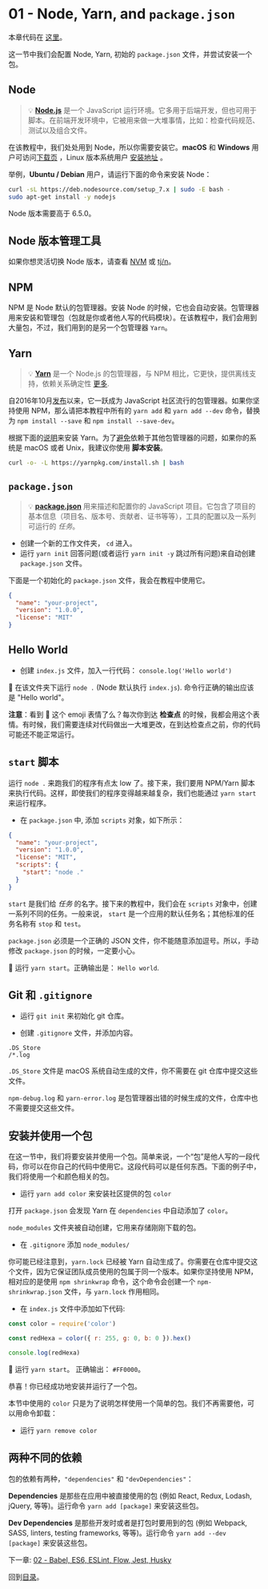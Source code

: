 # 01 - Node, Yarn, and `package.json`

本章代码在 [这里](https://github.com/verekia/js-stack-walkthrough/tree/master/01-node-yarn-package-json)。

这一节中我们会配置 Node, Yarn, 初始的 `package.json` 文件，并尝试安装一个包。

## Node

> 💡 **[Node.js](https://nodejs.org/)** 是一个 JavaScript 运行环境。它多用于后端开发，但也可用于脚本。在前端开发环境中，它被用来做一大堆事情，比如：检查代码规范、测试以及组合文件。

在该教程中，我们处处用到 Node，所以你需要安装它。**macOS** 和 **Windows** 用户可访问[下载页](https://nodejs.org/en/download/current/) ，Linux 版本系统用户 [安装地址](https://nodejs.org/en/download/package-manager/) 。



举例，**Ubuntu / Debian** 用户，请运行下面的命令来安装 Node：

```sh
curl -sL https://deb.nodesource.com/setup_7.x | sudo -E bash -
sudo apt-get install -y nodejs
```

Node 版本需要高于 6.5.0。

## Node 版本管理工具

如果你想灵活切换 Node 版本，请查看 [NVM](https://github.com/creationix/nvm) 或 [tj/n](https://github.com/tj/n)。

## NPM

NPM 是 Node 默认的包管理器。安装 Node 的时候，它也会自动安装。包管理器用来安装和管理包（包就是你或者他人写的代码模块）。在该教程中，我们会用到大量包，不过，我们用到的是另一个包管理器 `Yarn`。

## Yarn


> 💡 **[Yarn](https://yarnpkg.com/)** 是一个 Node.js 的包管理器，与 NPM 相比，它更快，提供离线支持，依赖关系确定性 [更多](https://yarnpkg.com/en/docs/yarn-lock).

自2016年10月[发布](https://code.facebook.com/posts/1840075619545360)以来，它一跃成为 JavaScript 社区流行的包管理器。如果你坚持使用 NPM，那么请把本教程中所有的 `yarn add` 和 `yarn add --dev` 命令，替换为 `npm install --save` 和 `npm install --save-dev`。

根据下面的[说明](https://yarnpkg.com/en/docs/install)来安装 Yarn。为了[避免](https://github.com/yarnpkg/yarn/issues/1505)依赖于其他包管理器的问题，如果你的系统是 macOS 或者 Unix，我建议你使用 **脚本安装**。

```sh
curl -o- -L https://yarnpkg.com/install.sh | bash
```

## `package.json`

> 💡 **[package.json](https://yarnpkg.com/en/docs/package-json)** 用来描述和配置你的 JavaScript 项目。它包含了项目的基本信息（项目名、版本号、贡献者、证书等等），工具的配置以及一系列可运行的 *任务*。

- 创建一个新的工作文件夹， `cd` 进入。
- 运行 `yarn init` 回答问题(或者运行 `yarn init -y` 跳过所有问题)来自动创建 `package.json` 文件。

下面是一个初始化的 `package.json` 文件，我会在教程中使用它。

```json
{
  "name": "your-project",
  "version": "1.0.0",
  "license": "MIT"
}
```

## Hello World

- 创建 `index.js` 文件，加入一行代码： `console.log('Hello world')`

🏁 在该文件夹下运行 `node .` (Node 默认执行 `index.js`). 命令行正确的输出应该是 "Hello world"。

**注意**：看到 🏁 这个 emoji 表情了么？每次你到达 **检查点** 的时候，我都会用这个表情。有时候，我们需要连续对代码做出一大堆更改，在到达检查点之前，你的代码可能还不能正常运行。

## `start` 脚本

运行 `node .` 来跑我们的程序有点太 low 了。接下来，我们要用 NPM/Yarn 脚本来执行代码。这样，即使我们的程序变得越来越复杂，我们也能通过 `yarn start` 来运行程序。

- 在 `package.json` 中, 添加 `scripts` 对象，如下所示：

```json
{
  "name": "your-project",
  "version": "1.0.0",
  "license": "MIT",
  "scripts": {
    "start": "node ."
  }
}
```

`start` 是我们给 *任务* 的名字。接下来的教程中，我们会在 `scripts` 对象中，创建一系列不同的任务。一般来说， `start` 是一个应用的默认任务名；其他标准的任务名称有 `stop` 和 `test`。

`package.json` 必须是一个正确的 JSON  文件，你不能随意添加逗号。所以，手动修改 `package.json` 的时候，一定要小心。

🏁 运行 `yarn start`。正确输出是： `Hello world`.

## Git 和 `.gitignore`

- 运行 `git init` 来初始化 git 仓库。

- 创建 `.gitignore` 文件，并添加内容。

```gitignore
.DS_Store
/*.log
```

`.DS_Store` 文件是 macOS 系统自动生成的文件，你不需要在 git 仓库中提交这些文件。

`npm-debug.log` 和 `yarn-error.log` 是包管理器出错的时候生成的文件，仓库中也不需要提交这些文件。

## 安装并使用一个包

在这一节中，我们将要安装并使用一个包。简单来说，一个“包”是他人写的一段代码，你可以在你自己的代码中使用它。这段代码可以是任何东西。下面的例子中，我们将使用一个和颜色相关的包。

- 运行 `yarn add color` 来安装社区提供的包 `color`

打开 `package.json` 会发现 Yarn 在 `dependencies` 中自动添加了 `color`。

`node_modules` 文件夹被自动创建，它用来存储刚刚下载的包。

- 在 `.gitignore` 添加 `node_modules/`

你可能已经注意到，`yarn.lock` 已经被 Yarn 自动生成了。你需要在仓库中提交这个文件，因为它保证团队成员使用的包属于同一个版本。如果你坚持使用 NPM，相对应的是使用 `npm shrinkwrap` 命令，这个命令会创建一个 `npm-shrinkwrap.json` 文件，与 `yarn.lock` 作用相同。

- 在 `index.js` 文件中添加如下代码:

```js
const color = require('color')

const redHexa = color({ r: 255, g: 0, b: 0 }).hex()

console.log(redHexa)
```

🏁 运行 `yarn start`。 正确输出： `#FF0000`。

恭喜！你已经成功地安装并运行了一个包。

本节中使用的 `color` 只是为了说明怎样使用一个简单的包。我们不再需要他，可以用命令卸载：

- 运行 `yarn remove color`

## 两种不同的依赖

包的依赖有两种，`"dependencies"` 和 `"devDependencies"`：


**Dependencies** 是那些在应用中被直接使用的包 (例如 React, Redux, Lodash, jQuery, 等等)。运行命令 `yarn add [package]` 来安装这些包。

**Dev Dependencies** 是那些开发时或者是打包时要用到的包 (例如 Webpack, SASS, linters, testing frameworks, 等等)。运行命令 `yarn add --dev [package]` 来安装这些包。

下一章: [02 - Babel, ES6, ESLint, Flow, Jest, Husky](02-babel-es6-eslint-flow-jest-husky.md#readme)

回到[目录](https://github.com/verekia/js-stack-from-scratch#table-of-contents)。
